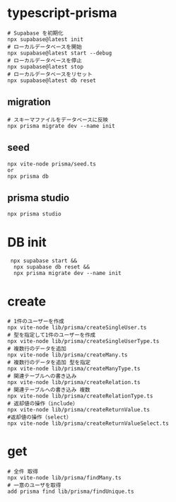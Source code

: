 # typescript-prisma

```shell
# Supabase を初期化
npx supabase@latest init
# ローカルデータベースを開始
npx supabase@latest start --debug
# ローカルデータベースを停止
npx supabase@latest stop
# ローカルデータベースをリセット
npx supabase@latest db reset
```

## migration

```shell
# スキーマファイルをデータベースに反映
npx prisma migrate dev --name init
```

## seed

```shell
npx vite-node prisma/seed.ts
or
npx prisma db
```

## prisma studio

```shell
npx prisma studio
```

# DB init

```shell
 npx supabase start &&
  npx supabase db reset &&
  npx prisma migrate dev --name init
```

# create

```shell
# 1件のユーザーを作成
npx vite-node lib/prisma/createSingleUser.ts
# 型を指定して1件のユーザーを作成
npx vite-node lib/prisma/createSingleUserType.ts
# 複数行のデータを追加
npx vite-node lib/prisma/createMany.ts
# 複数行のデータを追加 型を指定
npx vite-node lib/prisma/createManyType.ts
# 関連テーブルへの書き込み
npx vite-node lib/prisma/createRelation.ts
# 関連テーブルへの書き込み 複数
npx vite-node lib/prisma/createRelationType.ts
# 返却値の操作（include）
npx vite-node lib/prisma/createReturnValue.ts
#返却値の操作（select）
npx vite-node lib/prisma/createReturnValueSelect.ts
```

# get

```shell
# 全件 取得
npx vite-node lib/prisma/findMany.ts
# 一意のユーザを取得
add prisma find lib/prisma/findUnique.ts
```
